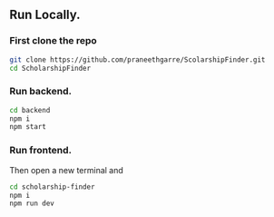 ## Run Locally.
### First clone the repo
```bash
git clone https://github.com/praneethgarre/ScolarshipFinder.git
cd ScholarshipFinder
```

### Run backend.
```bash
cd backend
npm i 
npm start
```
### Run frontend.
Then open a new terminal and
```bash
cd scholarship-finder
npm i
npm run dev
````

